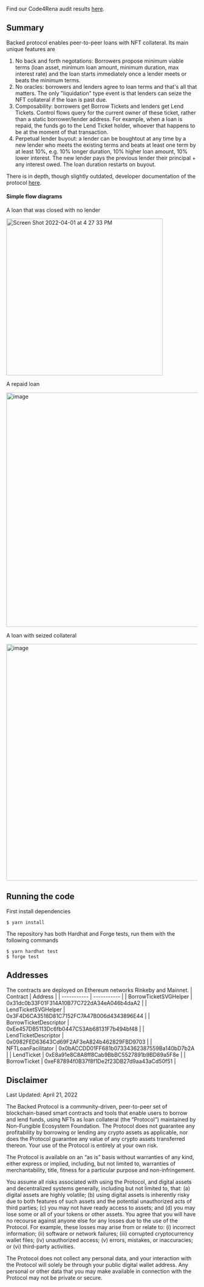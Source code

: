 Find our Code4Rena audit results [here](https://code4rena.com/reports/2022-04-backed/).

## Summary

Backed protocol enables peer-to-peer loans with NFT collateral. Its main unique features are
1. No back and forth negotations: Borrowers propose minimum viable terms (loan asset, minimum loan amount, minimum duration, max interest rate) and the loan starts immediately once a lender meets or beats the minimum terms. 
2. No oracles: borrowers and lenders agree to loan terms and that's all that matters. The only "liquidation" type event is that lenders can seize the NFT collateral if the loan is past due.
3. Composability: borrowers get Borrow Tickets and lenders get Lend Tickets. Control flows query for the current owner of these ticket, rather than a static borrower/lender address. For example, when a loan is repaid, the funds go to the Lend Ticket holder, whoever that happens to be at the moment of that transaction. 
4. Perpetual lender buyout: a lender can be boughtout at any time by a new lender who meets the existing terms and beats at least one term by at least 10%, e.g. 10% longer duration, 10% higher loan amount, 10% lower interest. The new lender pays the previous lender their principal + any interest owed. The loan duration restarts on buyout.

There is in depth, though slightly outdated, developer documentation of the protocol [here](https://github.com/code-423n4/2022-04-backed/blob/main/README.md).

#### Simple flow diagrams
A loan that was closed with no lender

<img width="412" alt="Screen Shot 2022-04-01 at 4 27 33 PM" src="https://user-images.githubusercontent.com/6678357/161338069-8c4f6410-7e42-4e92-a5f7-44406357ba81.png">


A repaid loan

<img width="616" alt="image" src="https://user-images.githubusercontent.com/6678357/161338082-2a150926-1843-47b8-a8e8-fcf678d5b61b.png">

A loan with seized collateral

<img width="622" alt="image" src="https://user-images.githubusercontent.com/6678357/161338113-a3bbfc85-0f82-4d22-9221-c6073eacfadc.png">

## Running the code
First install dependencies
```
$ yarn install
```

The repository has both Hardhat and Forge tests, run them with the following commands 
```
$ yarn hardhat test
$ forge test
```

## Addresses
The contracts are deployed on Ethereum networks Rinkeby and Mainnet. 
| Contract      | Address |
| ----------- | ----------- |
| BorrowTicketSVGHelper      | 0x31dc0b33F01F314A10B77C722dA34eA046b4daA2       |
| LendTicketSVGHelper   | 0x3F4D6CA3518D81C7152FC7A47B006d4343896E44        |
| BorrowTicketDescriptor   | 0xEe457DB5113Dc6fb0447C53Ab68131F7b494bf48        |
| LendTicketDescriptor   | 0x0982FED63643Cd69F2AF3eA824b462829FBD9703        |
| NFTLoanFacilitator   | 0x0bACCDD01FF681b07334362387559Ba140bD7b2A        |
| LendTicket   | 0xE8a91e8C8A8ff8Cab9BbBC5527891b9BD89a5F8e        |
| BorrowTicket   | 0xeF87894f0B37f8f1De2f23DB27d9aa43aCd50f51        |

## Disclaimer

Last Updated: April 21, 2022

The Backed Protocol is a community-driven, peer-to-peer set of blockchain-based smart contracts and tools that enable users to borrow and lend funds, using NFTs as loan collateral (the “Protocol”) maintained by Non-Fungible Ecosystem Foundation. The Protocol does not guarantee any profitability by borrowing or lending any crypto assets as applicable, nor does the Protocol guarantee any value of any crypto assets transferred thereon. Your use of the Protocol is entirely at your own risk.

The Protocol is available on an “as is” basis without warranties of any kind, either express or implied, including, but not limited to, warranties of merchantability, title, fitness for a particular purpose and non-infringement.

You assume all risks associated with using the Protocol, and digital assets and decentralized systems generally, including but not limited to, that: (a) digital assets are highly volatile; (b) using digital assets is inherently risky due to both features of such assets and the potential unauthorized acts of third parties; (c) you may not have ready access to assets; and (d) you may lose some or all of your tokens or other assets. You agree that you will have no recourse against anyone else for any losses due to the use of the Protocol. For example, these losses may arise from or relate to: (i) incorrect information; (ii) software or network failures; (iii) corrupted cryptocurrency wallet files; (iv) unauthorized access; (v) errors, mistakes, or inaccuracies; or (vi) third-party activities.

The Protocol does not collect any personal data, and your interaction with the Protocol will solely be through your public digital wallet address. Any personal or other data that you may make available in connection with the Protocol may not be private or secure.